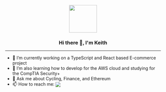 
<div id="header" align="center" style="border-heght: 0;">
    <img src="https://media.giphy.com/media/WFZvB7VIXBgiz3oDXE/giphy.gif" width="90" height="90"></img>
</div>

<body>
<div id="header" align="center">

### Hi there 👋, I'm Keith
</div>
<hr style="border: 1;">


- 🔭 I’m currently working on a TypeScript and React based E-commerce project
- 🌱 I’m also learning how to develop for the AWS cloud and studying for the CompTIA Security+
- 💬 Ask me about Cycling, Finance, and Ethereum
- 📫 How to reach me: <a href="https://www.linkedin.com/in/keith-bates-technology/" type="link" target="_blank" rel="noopener noreferrer"><img src="https://img.shields.io/badge/LinkedIn-blue?logo=linkedin&logoColor=white" style="vertical-align: middle;"></a>

</body>

<!--
**dnerever/dnerever** is a ✨ _special_ ✨ repository because its `README.md` (this file) appears on your GitHub profile.

Here are some ideas to get you started:

- 🔭 I’m currently working on ...
- 🌱 I’m currently learning ...
- 👯 I’m looking to collaborate on ...
- 🤔 I’m looking for help with ...
- 💬 Ask me about ...
- 📫 How to reach me: ...
- 😄 Pronouns: ...
- ⚡ Fun fact: ...
-->
